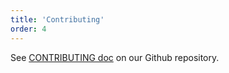 ```yaml
---
title: 'Contributing'
order: 4
---
```


See [CONTRIBUTING doc](https://github.com/liferay/clay/blob/master/CONTRIBUTING.md) on our Github repository.
